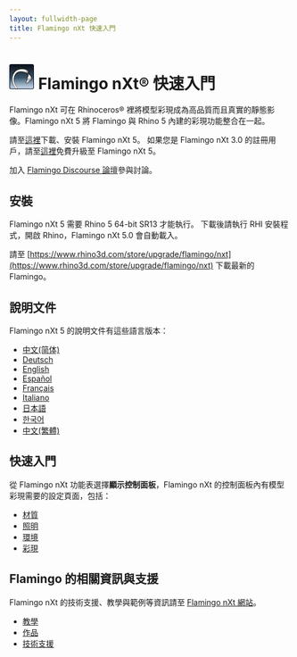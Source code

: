 ```yaml
---
layout: fullwidth-page
title: Flamingo nXt 快速入門
---
```


<!-- TODO: This page mentions "Work in Progress" and "Flamingo Beta" and has to be updated once Flamingo has been released -->

# ![images/flamingotab.svg](images/flamingotab.svg) Flamingo nXt® 快速入門
Flamingo nXt 可在 Rhinoceros® 裡將模型彩現成為高品質而且真實的靜態影像。Flamingo nXt 5 將 Flamingo 與 Rhino 5 內建的彩現功能整合在一起。

請至[這裡](http://www.rhino3d.com/download/flamingo/5/evaluation)下載、安裝 Flamingo nXt 5。
如果您是 Flamingo nXt 3.0 的註冊用戶，請至[這裡](https://www.rhino3d.com/store/upgrade/flamingo/nxt)免費升級至 Flamingo nXt 5。

加入 [Flamingo Discourse 論壇](http://chinese.discourse.mcneel.com/c/flamingo)參與討論。

## 安裝

Flamingo nXt 5 需要 Rhino 5 64-bit SR13 才能執行。
下載後請執行 RHI 安裝程式，開啟 Rhino，Flamingo nXt 5.0 會自動載入。

請至 [https://www.rhino3d.com/store/upgrade/flamingo/nxt](https://www.rhino3d.com/store/upgrade/flamingo/nxt) 下載最新的 Flamingo。

## 說明文件
Flamingo nXt 5 的說明文件有這些語言版本：

* [中文(简体)]({{baseurl}}/cn/flamingo/5/help)
* [Deutsch]({{baseurl}}/de/flamingo/5/help)
* [English]({{baseurl}}/en/flamingo/5/help)
* [Español]({{baseurl}}/es/flamingo/5/help)
* [Français]({{baseurl}}/fr/flamingo/5/help)
* [Italiano]({{baseurl}}/it/flamingo/5/help)
* [日本語]({{baseurl}}/jp/flamingo/5/help)
* [한국어]({{baseurl}}/kr/flamingo/5/help)
* [中文(繁體)]({{baseurl}}/tw/flamingo/5/help)

## 快速入門
從 Flamingo nXt 功能表選擇**顯示控制面板**，Flamingo nXt 的控制面板內有模型彩現需要的設定頁面，包括：

* [材質](../help/material-editor.html)
* [照明](../help/lighting-tab.html)
* [環境](../help/environment-tab.html)
* [彩現](../help/render-tab.html)

## Flamingo 的相關資訊與支援
Flamingo nXt 的技術支援、教學與範例等資訊請至 [Flamingo nXt 網站](http://nxt.flamingo3d.com/)。

 * [教學](http://nxt.flamingo3d.com/page/tutorials-and-documentation)
 * [作品](http://nxt.flamingo3d.com/photo)
 * [技術支援](http://discourse.mcneel.com/c/rendering/flamingo)
